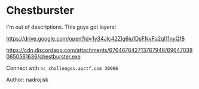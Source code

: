 # Chestburster

I'm out of descriptions. This guys got layers!

https://drive.google.com/open?id=1y34Jlc42Zlg6iu1DsFNvFo2ql11nyQf8

https://cdn.discordapp.com/attachments/676467642713767946/696470380650561636/chestburster.exe

Connect with `nc challenges.auctf.com 30006`

Author: nadrojisk

